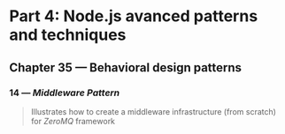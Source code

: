 # Part 4: Node.js avanced patterns and techniques
## Chapter 35 &mdash; Behavioral design patterns
### 14 &mdash; *Middleware Pattern*
> Illustrates how to create a middleware infrastructure (from scratch) for *ZeroMQ* framework